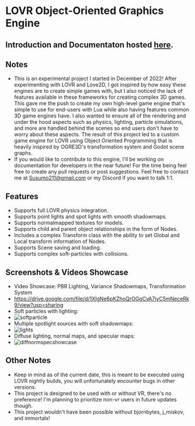 # LOVR Object-Oriented Graphics Engine

## Introduction and Documentaton hosted [here](https://razorboot.github.io/LOVR-OOP-Graphics-Engine/documentation/home).

## Notes
* This is an experimental project I started in December of 2022! After experimenting with LOVR and Love2D, I got inspired by how easy these engines are to create simple games with, but I also noticed the lack of features available in these frameworks for creating complex 3D games. This gave me the push to create my own high-level game engine that's simple to use for end-users with Lua while also having features common 3D game engines have. I also wanted to ensure all of the rendering and under the hood aspects such as physics, lighting, particle simulations, and more are handled behind the scenes so end users don't have to worry about these aspects. The result of this project led to a custom game engine for LOVR using Object Oriented Programming that is heavily inspired by OGRE3D's transformation system and Godot scene graphs.
* If you would like to contribute to this engine, I'll be working on documentation for developers in the near future! For the time being feel free to create any pull requests or post suggestions. Feel free to contact me at Susumo211@gmail.com or my Discord if you want to talk 1:1.

## Features
* Supports full LOVR physics integration.
* Supports point lights and spot lights with smooth shadowmaps.
* Supports normalmapped textures for models.
* Supports child and parent object relationships in the form of Nodes.
* Includes a complex Transform class with the ability to set Global and Local transform information of Nodes.
* Supports Scene saving and loading.
* Supports complex soft-particles with collisions.

## Screenshots & Videos Showcase
* Video Showcase: PBR Lighting, Variance Shadowmaps, Transformation System
* https://drive.google.com/file/d/1XIgNe6pKZhoQrOGgCvA7iyC5mNeceRk9/view?usp=sharing
* Soft particles with lighting:
* ![softparticle](https://razorboot.github.io/LOVR-OOP-Graphics-Engine/documentation/images/softparticle.PNG)
* Multiple spotlight sources with soft shadowmaps:
* ![lights](https://razorboot.github.io/LOVR-OOP-Graphics-Engine/documentation/images/lights.PNG)
* Diffuse lighting, normal maps, and specular maps:
* ![diffnormspecshowcase](https://razorboot.github.io/LOVR-OOP-Graphics-Engine/documentation/images/diffnormspecshowcase.PNG)

## Other Notes
* Keep in mind as of the current date, this is meant to be executed using LOVR nightly builds, you will unfortunately encounter bugs in other versions.
* This project is designed to be used with or without VR, there's no preference! I'm planning to prioritize non-vr users in future updates though.
* This project wouldn't have been possible without bjornbytes, j_miskov, and immortalx!
